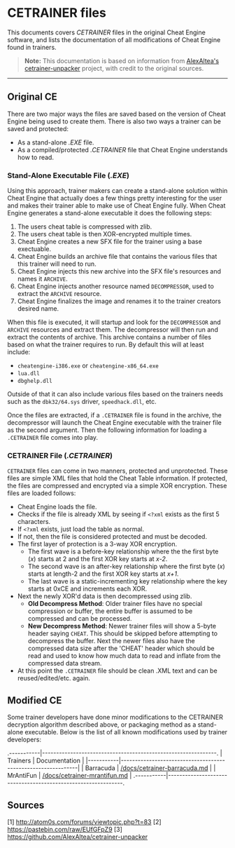 CETRAINER files
===============

This documents covers *CETRAINER* files in the original Cheat Engine software, and lists the documentation of all modifications of Cheat Engine found in trainers.

> **Note:** This documentation is based on information from [AlexAltea's cetrainer-unpacker](https://github.com/AlexAltea/cetrainer-unpacker) project, with credit to the original sources.

---

## Original CE

There are two major ways the files are saved based on the version of Cheat Engine being used to create them. There is also two ways a trainer can be saved and protected:

* As a stand-alone *.EXE* file.
* As a compiled/protected *.CETRAINER* file that Cheat Engine understands how to read.

### Stand-Alone Executable File (*.EXE*)

Using this approach, trainer makers can create a stand-alone solution within Cheat Engine that actually does a few things pretty interesting for the user and makes their trainer able to make use of Cheat Engine fully. When Cheat Engine generates a stand-alone executable it does the following steps:

1. The users cheat table is compressed with zlib.
2. The users cheat table is then XOR-encrypted multiple times.
3. Cheat Engine creates a new SFX file for the trainer using a base exectuable.
4. Cheat Engine builds an archive file that contains the various files that this trainer will need to run.
5. Cheat Engine injects this new archive into the SFX file's resources and names it `ARCHIVE`.
6. Cheat Engine injects another resource named `DECOMPRESSOR`, used to extract the `ARCHIVE` resource.
7. Cheat Engine finalizes the image and renames it to the trainer creators desired name.

When this file is executed, it will startup and look for the `DECOMPRESSOR` and `ARCHIVE` resources and extract them. The decompressor will then run and extract the contents of archive. This archive contains a number of files based on what the trainer requires to run. By default this will at least include:

* `cheatengine-i386.exe` or `cheatengine-x86_64.exe`
* `lua.dll`
* `dbghelp.dll`

Outside of that it can also include various files based on the trainers needs such as the `dbk32/64.sys` driver, `speedhack.dll`, etc. 

Once the files are extracted, if a `.CETRAINER` file is found in the archive, the decompressor will launch the Cheat Engine executable with the trainer file as the second argument. Then the following information for loading a `.CETRAINER` file comes into play.

### CETRAINER File (*.CETRAINER*)

`CETRAINER` files can come in two manners, protected and unprotected. These files are simple XML files that hold the Cheat Table information. If protected, the files are compressed and encrypted via a simple XOR encryption. These files are loaded follows:

* Cheat Engine loads the file.
* Checks if the file is already XML by seeing if `<?xml` exists as the first 5 characters.
* If `<?xml` exists, just load the table as normal.
* If not, then the file is considered protected and must be decoded.
* The first layer of protection is a 3-way XOR encryption. 
    * The first wave is a before-key relationship where the the first byte (*x*) starts at 2 and the first XOR key starts at *x-2*.
    * The second wave is an after-key relationship where the first byte (*x*) starts at length-2 and the first XOR key starts at *x+1*.
    * The last wave is a static-incrementing key relationship where the key starts at 0xCE and increments each XOR.
* Next the newly XOR'd data is then decompressed using zlib.
    * __Old Decompress Method__: Older trainer files have no special compression or buffer, the entire buffer is assumed to be compressed and can be processed.
    * __New Decompress Method__: Newer trainer files will show a 5-byte header saying `CHEAT`. This should be skipped before attempting to decompress the buffer. Next the newer files also have the compressed data size after the 'CHEAT' header which should be read and used to know how much data to read and inflate from the compressed data stream.
* At this point the `.CETRAINER` file should be clean .XML text and can be reused/edited/etc. again.


## Modified CE

Some trainer developers have done minor modifications to the CETRAINER decryption algorithm described above, or packaging method as a stand-alone executable. Below is the list of all known modifications used by trainer developers:

.-----------|--------------------------------------------------------------.
| Trainers  | Documentation                                                |
|-----------|--------------------------------------------------------------|
| Barracuda | [/docs/cetrainer-barracuda.md](/docs/cetrainer-barracuda.md) |
| MrAntiFun | [/docs/cetrainer-mrantifun.md](/docs/cetrainer-mrantifun.md) |
.-----------|--------------------------------------------------------------.

## Sources

[1] http://atom0s.com/forums/viewtopic.php?t=83
[2] https://pastebin.com/raw/EUfGFpZ9
[3] https://github.com/AlexAltea/cetrainer-unpacker

